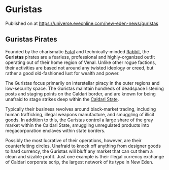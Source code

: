 # Guristas
Published on  at https://universe.eveonline.com/new-eden-news/guristas

## Guristas Pirates

Founded by the charismatic [Fatal](2cUo2UbsCruVr7VsIHmw1N) and technically-minded [Rabbit](3Mb6UfjhKf0MdSbbR4a2EU), the **Guristas** pirates are a fearless, professional and highly-organized outfit operating out of their home region of Venal. Unlike other rogue factions, their activities are based not around any twisted ideology or creed, but rather a good old-fashioned lust for wealth and power. 

The Guristas focus primarily on interstellar piracy in the outer regions and low-security space. The Guristas maintain hundreds of deadspace listening posts and staging points on the Caldari border, and are known for being unafraid to stage strikes deep within the [Caldari State](7unGNsrMFwIWXMMbrM2jfy).

Typically their business revolves around black-market trading, including human trafficking, illegal weapons manufacture, and smuggling of illicit goods. In addition to this, the Guristas control a large share of the gray market within the Caldari State, smuggling unregulated products into megacorporation enclaves within state borders.

Possibly the most lucrative of their operations, however, are their counterfeiting circles. Unafraid to knock off anything from designer goods to hard currency, the Guristas will bluff any market that can cut them a clean and sizable profit. Just one example is their illegal currency exchange of Caldari corporate scrip, the largest network of its type in New Eden.
